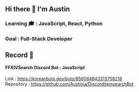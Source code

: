 ## Hi there 👋 I'm Austin

### Learning 🎓 : JavaScript, React, Python
### Goal : Full-Stack Developer

## Record 🧳

#### FFXIVSearch Discord Bot : JavaScript
Link : https://koreanbots.dev/bots/856084843313758218  
Repository : https://github.com/Austinia/DiscorditemsearchBot
<!--
- 🔭 I’m currently working on ...
- 🌱 I’m currently learning React, Js, Python
- 👯 I’m looking to collaborate on ...
- 🤔 I’m looking for help with ...
- 💬 Ask me about ...
- 📫 How to reach me: ...
- 😄 Pronouns: ...
- ⚡ Fun fact: ...
-->
